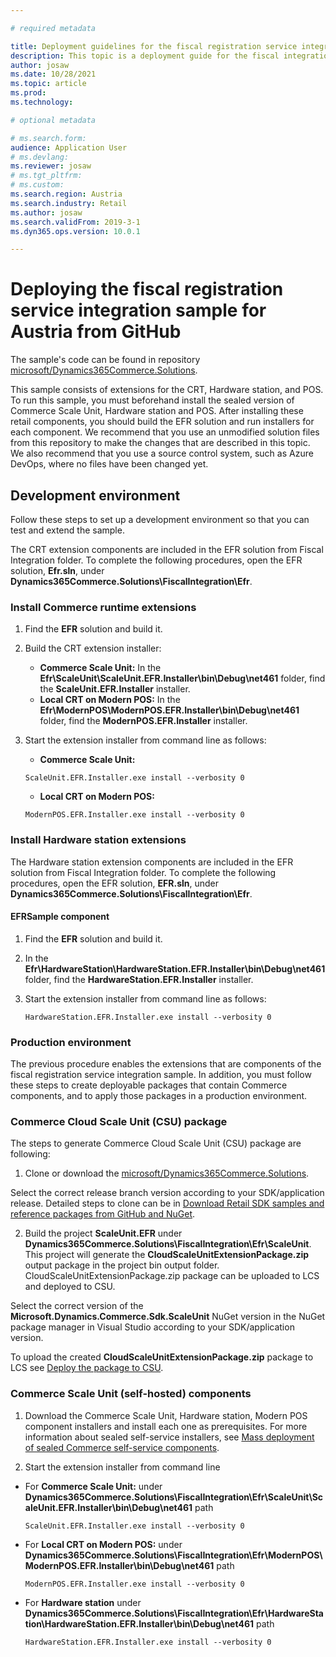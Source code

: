 ```yaml
---

# required metadata

title: Deployment guidelines for the fiscal registration service integration sample for Austria from GitHub
description: This topic is a deployment guide for the fiscal integration sample for Austria
author: josaw
ms.date: 10/28/2021
ms.topic: article
ms.prod:
ms.technology:

# optional metadata

# ms.search.form: 
audience: Application User
# ms.devlang:
ms.reviewer: josaw
# ms.tgt_pltfrm:
# ms.custom:
ms.search.region: Austria
ms.search.industry: Retail
ms.author: josaw
ms.search.validFrom: 2019-3-1
ms.dyn365.ops.version: 10.0.1

---
```

# Deploying the fiscal registration service integration sample for Austria from GitHub

The sample's code can be found in repository [microsoft/Dynamics365Commerce.Solutions](https://github.com/microsoft/Dynamics365Commerce.Solutions).

This sample consists of extensions for the CRT, Hardware station, and POS. To run this sample, you must beforehand install the sealed version of Commerce Scale Unit, Hardware station and POS. After installing these retail components, you should build the EFR solution and run installers for each component. We recommend that you use an unmodified solution files from this repository to make the changes that are described in this topic. We also recommend that you use a source control system, such as Azure DevOps, where no files have been changed yet.

## Development environment

Follow these steps to set up a development environment so that you can test and extend the sample.

The CRT extension components are included in the EFR solution from Fiscal Integration folder. To complete the following procedures, open the EFR solution, **Efr.sln**, under **Dynamics365Commerce.Solutions\\FiscalIntegration\\Efr**.

### Install Commerce runtime extensions

1. Find the **EFR** solution and build it.

2. Build the CRT extension installer:

    - **Commerce Scale Unit:** In the **Efr\\ScaleUnit\\ScaleUnit.EFR.Installer\\bin\\Debug\\net461** folder, find the **ScaleUnit.EFR.Installer** installer.
    - **Local CRT on Modern POS:** In the **Efr\\ModernPOS\\ModernPOS.EFR.Installer\\bin\\Debug\\net461** folder, find the **ModernPOS.EFR.Installer** installer.

3. Start the extension installer from command line as follows:

    - **Commerce Scale Unit:**

    ```Console
    ScaleUnit.EFR.Installer.exe install --verbosity 0
    ```

    - **Local CRT on Modern POS:**

    ```Console
    ModernPOS.EFR.Installer.exe install --verbosity 0
    ```

### Install Hardware station extensions

The Hardware station extension components are included in the EFR solution from Fiscal Integration folder. To complete the following procedures, open the EFR solution, **EFR.sln**, under **Dynamics365Commerce.Solutions\\FiscalIntegration\\Efr**.

#### EFRSample component

1. Find the **EFR** solution and build it.

2. In the **Efr\\HardwareStation\\HardwareStation.EFR.Installer\\bin\\Debug\\net461** folder, find the **HardwareStation.EFR.Installer** installer.

3. Start the extension installer from command line as follows:

    ```Console
    HardwareStation.EFR.Installer.exe install --verbosity 0
    ```

### Production environment

The previous procedure enables the extensions that are components of the fiscal registration service integration sample. In addition, you must follow these steps to create deployable packages that contain Commerce components, and to apply those packages in a production environment.

### Commerce Cloud Scale Unit (CSU) package

The steps to generate Commerce Cloud Scale Unit (CSU) package are following:

1. Clone or download the [microsoft/Dynamics365Commerce.Solutions](https://github.com/microsoft/Dynamics365Commerce.Solutions).

Select the correct release branch version according to your SDK/application release. Detailed steps to clone can be in [Download Retail SDK samples and reference packages from GitHub and NuGet](../dev-itpro/retail-sdk/sdk-github.md).

2. Build the project **ScaleUnit.EFR** under **Dynamics365Commerce.Solutions\\FiscalIntegration\\Efr\\ScaleUnit**. This project will generate the **CloudScaleUnitExtensionPackage.zip** output package in the project bin output folder. CloudScaleUnitExtensionPackage.zip package can be uploaded to LCS and deployed to CSU.

Select the correct version of the **Microsoft.Dynamics.Commerce.Sdk.ScaleUnit** NuGet version in the NuGet package manager in Visual Studio according to your SDK/application version.

To upload the created **CloudScaleUnitExtensionPackage.zip** package to LCS see [Deploy the package to CSU](../dev-itpro/retail-sdk/retail-sdk-packaging.md#deploy-the-package-to-csu).

### Commerce Scale Unit (self-hosted) components

1. Download the Commerce Scale Unit, Hardware station, Modern POS component installers and install each one as prerequisites. For more information about sealed self-service installers, see [Mass deployment of sealed Commerce self-service components](../dev-itpro/Enhanced-Mass-Deployment.md).

2. Start the extension installer from command line

- For **Commerce Scale Unit:** under **Dynamics365Commerce.Solutions\\FiscalIntegration\\Efr\\ScaleUnit\\ScaleUnit.EFR.Installer\\bin\\Debug\\net461** path

    ```Console
    ScaleUnit.EFR.Installer.exe install --verbosity 0
    ```

- For **Local CRT on Modern POS:** under **Dynamics365Commerce.Solutions\\FiscalIntegration\\Efr\\ModernPOS\\ModernPOS.EFR.Installer\\bin\\Debug\\net461** path

    ```Console
    ModernPOS.EFR.Installer.exe install --verbosity 0
    ```

- For **Hardware station** under **Dynamics365Commerce.Solutions\\FiscalIntegration\\Efr\\HardwareStation\\HardwareStation.EFR.Installer\\bin\\Debug\\net461** path

    ```Console
    HardwareStation.EFR.Installer.exe install --verbosity 0
    ```
